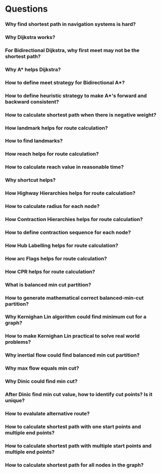 # Questions


### Why find shortest path in navigation systems is hard?

### Why Dijkstra works?  

### For Bidirectional Dijkstra, why first meet may not be the shortest path?  

### Why A* helps Dijkstra?  

### How to define meet strategy for Bidirectional A*?  

### How to define heuristic strategy to make A*'s forward and backward consistent?  

### How to calculate shortest path when there is negative weight?   

### How landmark helps for route calculation?  

### How to find landmarks?  

### How reach helps for route calculation?  

### How to calculate reach value in reasonable time?  

### Why shortcut helps?  

### How Highway Hierarchies helps for route calculation?   

### How to calculate radius for each node?  

### How Contraction Hierarchies helps for route calculation?  

### How to define contraction sequence for each node?

### How Hub Labelling helps for route calculation?  

### How arc Flags helps for route calculation?  

### How CPR helps for route calculation?  

### What is balanced min cut partition?

### How to generate mathematical correct balanced-min-cut partition?  

### Why Kernighan Lin algorithm could find minimum cut for a graph?

### How to make Kernighan Lin practical to solve real world problems?

### Why inertial flow could find balanced min cut partition?

### Why max flow equals min cut?

### Why Dinic could find min cut?

### After Dinic find min cut value, how to identify cut points?  Is it unique?

### How to evalulate alternative route?  

### How to calculate shortest path with one start points and multiple end points?  

### How to calculate shortest path with multiple start points and multiple end points?  

### How to calculate shortest path for all nodes in the graph?



